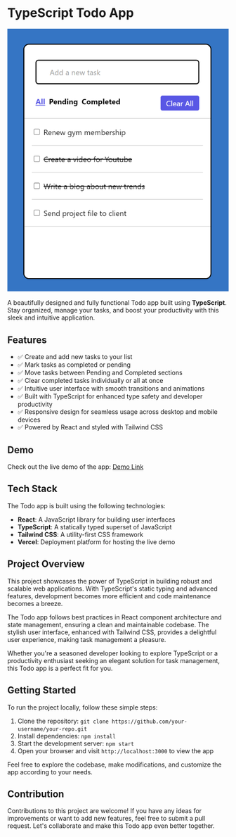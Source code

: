 # TypeScript Todo App

![Todo App](./Pictures-screeshot/Screenshot%202023-06-09%20123623.png)

A beautifully designed and fully functional Todo app built using **TypeScript**. Stay organized, manage your tasks, and boost your productivity with this sleek and intuitive application.

## Features

- ✅ Create and add new tasks to your list
- ✅ Mark tasks as completed or pending
- ✅ Move tasks between Pending and Completed sections
- ✅ Clear completed tasks individually or all at once
- ✅ Intuitive user interface with smooth transitions and animations
- ✅ Built with TypeScript for enhanced type safety and developer productivity
- ✅ Responsive design for seamless usage across desktop and mobile devices
- ✅ Powered by React and styled with Tailwind CSS

## Demo

Check out the live demo of the app: [Demo Link](https://task2-blush.vercel.app/)

## Tech Stack

The Todo app is built using the following technologies:

- **React**: A JavaScript library for building user interfaces
- **TypeScript**: A statically typed superset of JavaScript
- **Tailwind CSS**: A utility-first CSS framework
- **Vercel**: Deployment platform for hosting the live demo

## Project Overview

This project showcases the power of TypeScript in building robust and scalable web applications. With TypeScript's static typing and advanced features, development becomes more efficient and code maintenance becomes a breeze.

The Todo app follows best practices in React component architecture and state management, ensuring a clean and maintainable codebase. The stylish user interface, enhanced with Tailwind CSS, provides a delightful user experience, making task management a pleasure.

Whether you're a seasoned developer looking to explore TypeScript or a productivity enthusiast seeking an elegant solution for task management, this Todo app is a perfect fit for you.

## Getting Started

To run the project locally, follow these simple steps:

1. Clone the repository: `git clone https://github.com/your-username/your-repo.git`
2. Install dependencies: `npm install`
3. Start the development server: `npm start`
4. Open your browser and visit `http://localhost:3000` to view the app

Feel free to explore the codebase, make modifications, and customize the app according to your needs.

## Contribution

Contributions to this project are welcome! If you have any ideas for improvements or want to add new features, feel free to submit a pull request. Let's collaborate and make this Todo app even better together.
